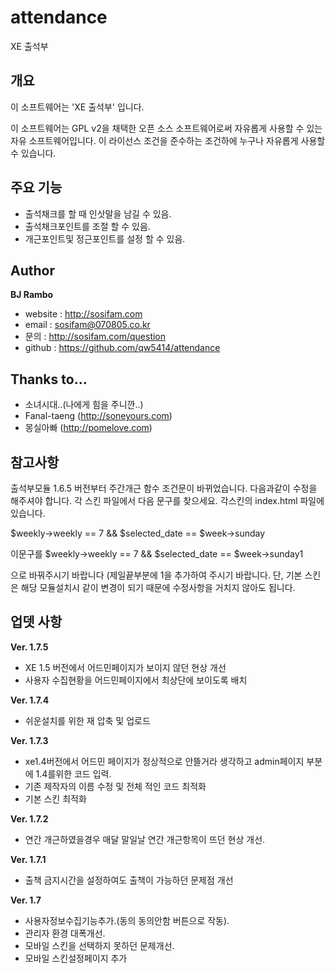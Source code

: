attendance
==========

XE 출석부

개요
----
이 소프트웨어는 'XE 출석부' 입니다.

이 소프트웨어는 GPL v2을 채택한 오픈 소스 소프트웨어로써 자유롭게 사용할 수 있는 자유 소프트웨어입니다.
이 라이선스 조건을 준수하는 조건하에 누구나 자유롭게 사용할 수 있습니다.

주요 기능
---------
* 출석채크를 할 때 인삿말을 남길 수 있음.
* 출석채크포인트를 조절 할 수 있음.
* 개근포인트및 정근포인트를 설정 할 수 있음.

Author
------
**BJ Rambo**

* website : http://sosifam.com
* email : sosifam@070805.co.kr
* 문의 : http://sosifam.com/question
* github : https://github.com/qw5414/attendance

Thanks to...
------------
* 소녀시대..(나에게 힘을 주니깐..)
* Fanal-taeng (http://soneyours.com)
* 몽실아빠 (http://pomelove.com)

참고사항
--------
출석부모듈 1.6.5 버전부터 주간개근 함수 조건문이 바뀌었습니다.
다음과같이 수정을 해주셔야 합니다.
각 스킨 파일에서 다음 문구를 찾으세요.
각스킨의 index.html 파일에 있습니다.

$weekly->weekly == 7 && $selected_date == $week->sunday

이문구를 
$weekly->weekly == 7 && $selected_date == $week->sunday1

으로 바꿔주시기 바랍니다 (제일끝부분에 1을 추가하여 주시기 바랍니다.
단, 기본 스킨은 해당 모듈설치시 같이 변경이 되기 때문에 수정사항을 거치지 않아도 됩니다.

업뎃 사항 
---------

**Ver. 1.7.5**
* XE 1.5 버전에서 어드민페이지가 보이지 않던 현상 개선
* 사용자 수집현황을 어드민페이지에서 최상단에 보이도록 배치

**Ver. 1.7.4**
* 쉬운설치를 위한 재 압축 및 업로드

**Ver. 1.7.3** 
* xe1.4버전에서 어드민 페이지가 정상적으로 안뜰거라 생각하고 admin페이지 부분에 1.4를위한 코드 입력.
* 기존 제작자의 이름 수정 및 전체 적인 코드 최적화
* 기본 스킨 최적화

**Ver. 1.7.2** 
* 연간 개근하였을경우 매달 말일날 연간 개근항목이 뜨던 현상 개선.

**Ver. 1.7.1** 
* 출책 금지시간을 설정하여도 출책이 가능하던 문제점 개선

**Ver. 1.7**
* 사용자정보수집기능추가.(동의 동의안함 버튼으로 작동).
* 관리자 환경 대폭개선.
* 모바일 스킨을 선택하지 못하던 문제개선.
* 모바일 스킨설정페이지 추가
